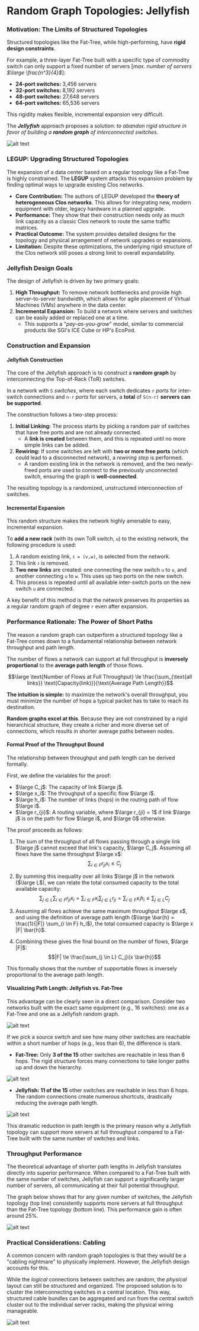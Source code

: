 <!-- KaTeX auto-render header -->
<link rel="stylesheet" href="https://cdn.jsdelivr.net/npm/katex@0.16.0/dist/katex.min.css">
<script defer src="https://cdn.jsdelivr.net/npm/katex@0.16.0/dist/katex.min.js"></script>
<script defer src="https://cdn.jsdelivr.net/npm/katex@0.16.0/dist/contrib/auto-render.min.js"
  onload="renderMathInElement(document.body, {
    delimiters: [
      {left: '$$', right: '$$', display: true},
      {left: '$', right: '$', display: false}
    ]
  });"></script>

# Random Graph Topologies: Jellyfish

### Motivation: The Limits of Structured Topologies

Structured topologies like the Fat-Tree, while high-performing, have **rigid design constraints**.

For example, a three-layer Fat-Tree built with a specific type of commodity switch can only support a fixed number of servers [*max. number of servers $\large \frac{n^3}{4}$*]:
* **24-port switches:** 3,456 servers
* **32-port switches:** 8,192 servers
* **48-port switches:** 27,648 servers
* **64-port switches:** 65,536 servers

This rigidity makes flexible, incremental expansion very difficult. 

The ***Jellyfish*** approach proposes a solution: *to abandon rigid structure in favor of building a **random graph** of interconnected switches*.

![alt text](./images/jellyfish_network.png)

### LEGUP: Upgrading Structured Topologies

The expansion of a data center based on a regular topology like a Fat-Tree is highly constrained. The **LEGUP** system attacks this expansion problem by finding optimal ways to upgrade existing Clos networks.

* **Core Contribution:** The authors of LEGUP developed the **theory of heterogeneous Clos networks**. This allows for integrating new, modern equipment with older, legacy hardware in a planned upgrade.
* **Performance:** They show that their construction needs only as much link capacity as a classic Clos network to route the same traffic matrices.
* **Practical Outcome:** The system provides detailed designs for the topology and physical arrangement of network upgrades or expansions.
* **Limitation:** Despite these optimizations, the underlying rigid structure of the Clos network still poses a strong limit to overall expandability.

### Jellyfish Design Goals

The design of Jellyfish is driven by two primary goals:

1.  **High Throughput:** To remove network bottlenecks and provide high server-to-server bandwidth, which allows for agile placement of Virtual Machines (VMs) anywhere in the data center.
2.  **Incremental Expansion:** To build a network where servers and switches can be easily added or replaced one at a time. 
    * This supports a "*pay-as-you-grow*" model, similar to commercial products like SGI's ICE Cube or HP's EcoPod.

### Construction and Expansion

#### Jellyfish Construction

The core of the Jellyfish approach is to construct a **random graph** by interconnecting the Top-of-Rack (ToR) switches. 

In a network with `S` *switches*, where each switch dedicates `r` *ports* for inter-switch connections and `n-r` *ports* for servers, a **total** of `S(n-r)` **servers can be supported**.

The construction follows a two-step process:

1.  **Initial Linking:** The process starts by picking a random pair of switches that have free ports and are not already connected. 
    * A **link is created** between them, and this is repeated until no more simple links can be added.
2.  **Rewiring:** If some switches are left with **two or more free ports** (which could lead to a disconnected network), a *rewiring step* is performed. 
    * A random existing link in the network is removed, and the two newly-freed ports are used to connect to the previously unconnected switch, ensuring the graph is **well-connected**.

The resulting topology is a randomized, unstructured interconnection of switches.

#### Incremental Expansion

This random structure makes the network highly amenable to easy, incremental expansion. 

To **add a new rack** (with its own ToR switch, `u`) to the existing network, the following procedure is used:

1.  A random existing link, `ℓ = (v,w)`, is selected from the network.
2.  This link `ℓ` is removed.
3.  **Two new links** are created: one connecting the new switch `u` to `v`, and another connecting `u` to `w`. This uses up two ports on the new switch.
4.  This process is repeated until all available inter-switch ports on the new switch `u` are connected.

A key benefit of this method is that the network preserves its properties as a regular random graph of degree `r` even after expansion.

### Performance Rationale: The Power of Short Paths

The reason a random graph can outperform a structured topology like a Fat-Tree comes down to a fundamental relationship between network throughput and path length.

The number of flows a network can support at full throughput is **inversely proportional** to the **average path length** of those flows.

$$\large \text{Number of Flows at Full Throughput} \le \frac{\sum_{\text{all links}} \text{Capacity(link)}}{\text{Average Path Length}}$$

**The intuition is simple:** to maximize the network's overall throughput, you must minimize the number of hops a typical packet has to take to reach its destination. 

**Random graphs excel at this**. Because they are not constrained by a rigid hierarchical structure, they create a richer and more diverse set of connections, which results in shorter average paths between nodes.

#### Formal Proof of the Throughput Bound

The relationship between throughput and path length can be derived formally.

First, we define the variables for the proof:
* $\large C_j$: The capacity of link $\large j$.
* $\large x_i$: The throughput of a specific flow $\large i$.
* $\large h_i$: The number of links (hops) in the routing path of flow $\large i$.
* $\large r_{ji}$: A routing variable, where $\large r_{ji} = 1$ if link $\large j$ is on the path for flow $\large i$, and $\large 0$ otherwise.

The proof proceeds as follows:

1.  The sum of the throughput of all flows passing through a single link $\large j$ cannot exceed that link's capacity, $\large C_j$. Assuming all flows have the same throughput $\large x$:
    $$\sum_{i \in F} r_{ji} x_i \le C_j$$

2.  By summing this inequality over all links $\large j$ in the network ($\large L$), we can relate the total consumed capacity to the total available capacity:
    $$\sum_{j \in L} \sum_{i \in F} r_{ji} x_i = \sum_{i \in F} x_i \sum_{j \in L} r_{ji} = \sum_{i \in F} x_i h_i \le \sum_{j \in L} C_j$$

3.  Assuming all flows achieve the same maximum throughput $\large x$, and using the definition of average path length ($\large \bar{h} = \frac{1}{|F|} \sum_{i \in F} h_i$), the total consumed capacity is $\large x |F| \bar{h}$.

4.  Combining these gives the final bound on the number of flows, $\large |F|$:
    $$|F| \le \frac{\sum_{j \in L} C_j}{x \bar{h}}$$

This formally shows that the number of supportable flows is inversely proportional to the average path length.

#### Visualizing Path Length: Jellyfish vs. Fat-Tree

This advantage can be clearly seen in a direct comparison. Consider two networks built with the exact same equipment (e.g., 16 switches): one as a Fat-Tree and one as a Jellyfish random graph.

![alt text](./images/jellyfish_vs_fat-tree_1.png)

If we pick a source switch and see how many other switches are reachable within a short number of hops (e.g., less than 6), the difference is stark.

  * **Fat-Tree:** Only **3 of the 15** other switches are reachable in less than 6 hops. The rigid structure forces many connections to take longer paths up and down the hierarchy.

  ![alt text](./images/jellyfish_vs_fat-tree_2.png)

  * **Jellyfish:** **11 of the 15** other switches are reachable in less than 6 hops. The random connections create numerous shortcuts, drastically reducing the average path length.

  ![alt text](./images/jellyfish_vs_fat-tree_3.png)

This dramatic reduction in path length is the primary reason why a Jellyfish topology can support more servers at full throughput compared to a Fat-Tree built with the same number of switches and links.

### Throughput Performance

The theoretical advantage of shorter path lengths in Jellyfish translates directly into superior performance. When compared to a Fat-Tree built with the same number of switches, Jellyfish can support a significantly larger number of servers, all communicating at their full potential throughput.

The graph below shows that for any given number of switches, the Jellyfish topology (top line) consistently supports more servers at full throughput than the Fat-Tree topology (bottom line). This performance gain is often around 25%.

![alt text](./images/Throughput_jellyfish.png)

### Practical Considerations: Cabling

A common concern with random graph topologies is that they would be a "cabling nightmare" to physically implement. However, the Jellyfish design accounts for this.

While the *logical* connections between switches are random, the *physical* layout can still be structured and organized. The proposed solution is to cluster the interconnecting switches in a central location. This way, structured cable bundles can be aggregated and run from the central switch cluster out to the individual server racks, making the physical wiring manageable.

![alt text](./images/cabling_jellyfish.png)
